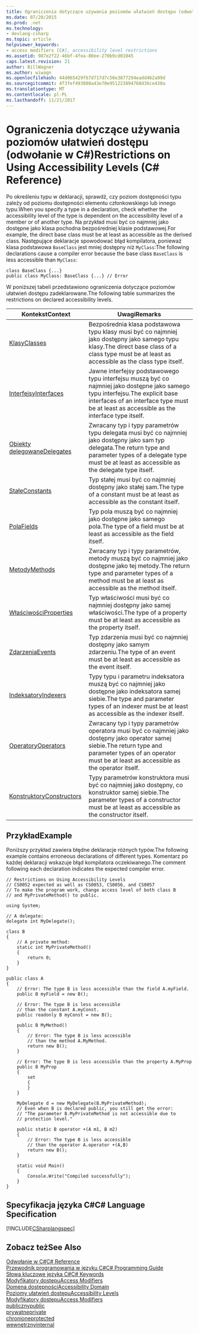 ```yaml
---
title: Ograniczenia dotyczące używania poziomów ułatwień dostępu (odwołanie w C#)
ms.date: 07/20/2015
ms.prod: .net
ms.technology:
- devlang-csharp
ms.topic: article
helpviewer_keywords:
- access modifiers [C#], accessibility level restrictions
ms.assetid: 987e2f22-46bf-4fea-80ee-270b9cd01045
caps.latest.revision: 21
author: BillWagner
ms.author: wiwagn
ms.openlocfilehash: 44d065429f67d717d7c50e3877294eadd462a99d
ms.sourcegitcommit: 4f3fef493080a43e70e951223894768d36ce430a
ms.translationtype: MT
ms.contentlocale: pl-PL
ms.lasthandoff: 11/21/2017
---
```

# <a name="restrictions-on-using-accessibility-levels-c-reference"></a><span data-ttu-id="220b6-102">Ograniczenia dotyczące używania poziomów ułatwień dostępu (odwołanie w C#)</span><span class="sxs-lookup"><span data-stu-id="220b6-102">Restrictions on Using Accessibility Levels (C# Reference)</span></span>
<span data-ttu-id="220b6-103">Po określeniu typu w deklaracji, sprawdź, czy poziom dostępności typu zależy od poziomu dostępności elementu członkowskiego lub innego typu.</span><span class="sxs-lookup"><span data-stu-id="220b6-103">When you specify a type in a declaration, check whether the accessibility level of the type is dependent on the accessibility level of a member or of another type.</span></span> <span data-ttu-id="220b6-104">Na przykład musi być co najmniej jako dostępne jako klasa pochodna bezpośredniej klasie podstawowej.</span><span class="sxs-lookup"><span data-stu-id="220b6-104">For example, the direct base class must be at least as accessible as the derived class.</span></span> <span data-ttu-id="220b6-105">Następujące deklaracje spowodować błąd kompilatora, ponieważ klasa podstawowa `BaseClass` jest mniej dostępny niż `MyClass`:</span><span class="sxs-lookup"><span data-stu-id="220b6-105">The following declarations cause a compiler error because the base class `BaseClass` is less accessible than `MyClass`:</span></span>  
  
```  
class BaseClass {...}  
public class MyClass: BaseClass {...} // Error  
```  
  
 <span data-ttu-id="220b6-106">W poniższej tabeli przedstawiono ograniczenia dotyczące poziomów ułatwień dostępu zadeklarowane.</span><span class="sxs-lookup"><span data-stu-id="220b6-106">The following table summarizes the restrictions on declared accessibility levels.</span></span>  
  
|<span data-ttu-id="220b6-107">Kontekst</span><span class="sxs-lookup"><span data-stu-id="220b6-107">Context</span></span>|<span data-ttu-id="220b6-108">Uwagi</span><span class="sxs-lookup"><span data-stu-id="220b6-108">Remarks</span></span>|  
|-------------|-------------|  
|[<span data-ttu-id="220b6-109">Klasy</span><span class="sxs-lookup"><span data-stu-id="220b6-109">Classes</span></span>](../../../csharp/programming-guide/classes-and-structs/classes.md)|<span data-ttu-id="220b6-110">Bezpośrednia klasa podstawowa typu klasy musi być co najmniej jako dostępny jako samego typu klasy.</span><span class="sxs-lookup"><span data-stu-id="220b6-110">The direct base class of a class type must be at least as accessible as the class type itself.</span></span>|  
|[<span data-ttu-id="220b6-111">Interfejsy</span><span class="sxs-lookup"><span data-stu-id="220b6-111">Interfaces</span></span>](../../../csharp/programming-guide/interfaces/index.md)|<span data-ttu-id="220b6-112">Jawne interfejsy podstawowego typu interfejsu muszą być co najmniej jako dostępne jako samego typu interfejsu.</span><span class="sxs-lookup"><span data-stu-id="220b6-112">The explicit base interfaces of an interface type must be at least as accessible as the interface type itself.</span></span>|  
|[<span data-ttu-id="220b6-113">Obiekty delegowane</span><span class="sxs-lookup"><span data-stu-id="220b6-113">Delegates</span></span>](../../../csharp/programming-guide/delegates/index.md)|<span data-ttu-id="220b6-114">Zwracany typ i typy parametrów typu delegata musi być co najmniej jako dostępny jako sam typ delegata.</span><span class="sxs-lookup"><span data-stu-id="220b6-114">The return type and parameter types of a delegate type must be at least as accessible as the delegate type itself.</span></span>|  
|[<span data-ttu-id="220b6-115">Stałe</span><span class="sxs-lookup"><span data-stu-id="220b6-115">Constants</span></span>](../../../csharp/programming-guide/classes-and-structs/constants.md)|<span data-ttu-id="220b6-116">Typ stałej musi być co najmniej dostępny jako stałej sam.</span><span class="sxs-lookup"><span data-stu-id="220b6-116">The type of a constant must be at least as accessible as the constant itself.</span></span>|  
|[<span data-ttu-id="220b6-117">Pola</span><span class="sxs-lookup"><span data-stu-id="220b6-117">Fields</span></span>](../../../csharp/programming-guide/classes-and-structs/fields.md)|<span data-ttu-id="220b6-118">Typ pola muszą być co najmniej jako dostępne jako samego pola.</span><span class="sxs-lookup"><span data-stu-id="220b6-118">The type of a field must be at least as accessible as the field itself.</span></span>|  
|[<span data-ttu-id="220b6-119">Metody</span><span class="sxs-lookup"><span data-stu-id="220b6-119">Methods</span></span>](../../../csharp/programming-guide/classes-and-structs/methods.md)|<span data-ttu-id="220b6-120">Zwracany typ i typy parametrów, metody muszą być co najmniej jako dostępne jako tej metody.</span><span class="sxs-lookup"><span data-stu-id="220b6-120">The return type and parameter types of a method must be at least as accessible as the method itself.</span></span>|  
|[<span data-ttu-id="220b6-121">Właściwości</span><span class="sxs-lookup"><span data-stu-id="220b6-121">Properties</span></span>](../../../csharp/programming-guide/classes-and-structs/properties.md)|<span data-ttu-id="220b6-122">Typ właściwości musi być co najmniej dostępny jako samej właściwości.</span><span class="sxs-lookup"><span data-stu-id="220b6-122">The type of a property must be at least as accessible as the property itself.</span></span>|  
|[<span data-ttu-id="220b6-123">Zdarzenia</span><span class="sxs-lookup"><span data-stu-id="220b6-123">Events</span></span>](../../../csharp/programming-guide/events/index.md)|<span data-ttu-id="220b6-124">Typ zdarzenia musi być co najmniej dostępny jako samym zdarzeniu.</span><span class="sxs-lookup"><span data-stu-id="220b6-124">The type of an event must be at least as accessible as the event itself.</span></span>|  
|[<span data-ttu-id="220b6-125">Indeksatory</span><span class="sxs-lookup"><span data-stu-id="220b6-125">Indexers</span></span>](../../../csharp/programming-guide/indexers/index.md)|<span data-ttu-id="220b6-126">Typy typu i parametru indeksatora muszą być co najmniej jako dostępne jako indeksatora samej siebie.</span><span class="sxs-lookup"><span data-stu-id="220b6-126">The type and parameter types of an indexer must be at least as accessible as the indexer itself.</span></span>|  
|[<span data-ttu-id="220b6-127">Operatory</span><span class="sxs-lookup"><span data-stu-id="220b6-127">Operators</span></span>](../../../csharp/programming-guide/statements-expressions-operators/operators.md)|<span data-ttu-id="220b6-128">Zwracany typ i typy parametrów operatora musi być co najmniej jako dostępny jako operator samej siebie.</span><span class="sxs-lookup"><span data-stu-id="220b6-128">The return type and parameter types of an operator must be at least as accessible as the operator itself.</span></span>|  
|[<span data-ttu-id="220b6-129">Konstruktory</span><span class="sxs-lookup"><span data-stu-id="220b6-129">Constructors</span></span>](../../../csharp/programming-guide/classes-and-structs/constructors.md)|<span data-ttu-id="220b6-130">Typy parametrów konstruktora musi być co najmniej jako dostępny, co konstruktor samej siebie.</span><span class="sxs-lookup"><span data-stu-id="220b6-130">The parameter types of a constructor must be at least as accessible as the constructor itself.</span></span>|  
  
## <a name="example"></a><span data-ttu-id="220b6-131">Przykład</span><span class="sxs-lookup"><span data-stu-id="220b6-131">Example</span></span>  
 <span data-ttu-id="220b6-132">Poniższy przykład zawiera błędne deklaracje różnych typów.</span><span class="sxs-lookup"><span data-stu-id="220b6-132">The following example contains erroneous declarations of different types.</span></span> <span data-ttu-id="220b6-133">Komentarz po każdej deklaracji wskazuje błąd kompilatora oczekiwanego.</span><span class="sxs-lookup"><span data-stu-id="220b6-133">The comment following each declaration indicates the expected compiler error.</span></span>  
  
```  
// Restrictions on Using Accessibility Levels  
// CS0052 expected as well as CS0053, CS0056, and CS0057  
// To make the program work, change access level of both class B  
// and MyPrivateMethod() to public.  
  
using System;  
  
// A delegate:  
delegate int MyDelegate();  
  
class B  
{  
    // A private method:  
    static int MyPrivateMethod()  
    {  
        return 0;  
    }  
}  
  
public class A  
{  
    // Error: The type B is less accessible than the field A.myField.  
    public B myField = new B();  
  
    // Error: The type B is less accessible  
    // than the constant A.myConst.  
    public readonly B myConst = new B();  
  
    public B MyMethod()  
    {  
        // Error: The type B is less accessible   
        // than the method A.MyMethod.  
        return new B();  
    }  
  
    // Error: The type B is less accessible than the property A.MyProp  
    public B MyProp  
    {  
        set  
        {  
        }  
    }  
  
    MyDelegate d = new MyDelegate(B.MyPrivateMethod);  
    // Even when B is declared public, you still get the error:   
    // "The parameter B.MyPrivateMethod is not accessible due to   
    // protection level."  
  
    public static B operator +(A m1, B m2)  
    {  
        // Error: The type B is less accessible  
        // than the operator A.operator +(A,B)  
        return new B();  
    }  
  
    static void Main()  
    {  
        Console.Write("Compiled successfully");  
    }  
}  
```  
  
## <a name="c-language-specification"></a><span data-ttu-id="220b6-134">Specyfikacja języka C#</span><span class="sxs-lookup"><span data-stu-id="220b6-134">C# Language Specification</span></span>  
 [!INCLUDE[CSharplangspec](~/includes/csharplangspec-md.md)]  
  
## <a name="see-also"></a><span data-ttu-id="220b6-135">Zobacz też</span><span class="sxs-lookup"><span data-stu-id="220b6-135">See Also</span></span>  
 [<span data-ttu-id="220b6-136">Odwołanie w C#</span><span class="sxs-lookup"><span data-stu-id="220b6-136">C# Reference</span></span>](../../../csharp/language-reference/index.md)  
 [<span data-ttu-id="220b6-137">Przewodnik programowania w języku C#</span><span class="sxs-lookup"><span data-stu-id="220b6-137">C# Programming Guide</span></span>](../../../csharp/programming-guide/index.md)  
 [<span data-ttu-id="220b6-138">Słowa kluczowe języka C#</span><span class="sxs-lookup"><span data-stu-id="220b6-138">C# Keywords</span></span>](../../../csharp/language-reference/keywords/index.md)  
 [<span data-ttu-id="220b6-139">Modyfikatory dostępu</span><span class="sxs-lookup"><span data-stu-id="220b6-139">Access Modifiers</span></span>](../../../csharp/language-reference/keywords/access-modifiers.md)  
 [<span data-ttu-id="220b6-140">Domena dostępności</span><span class="sxs-lookup"><span data-stu-id="220b6-140">Accessibility Domain</span></span>](../../../csharp/language-reference/keywords/accessibility-domain.md)  
 [<span data-ttu-id="220b6-141">Poziomy ułatwień dostępu</span><span class="sxs-lookup"><span data-stu-id="220b6-141">Accessibility Levels</span></span>](../../../csharp/language-reference/keywords/accessibility-levels.md)  
 [<span data-ttu-id="220b6-142">Modyfikatory dostępu</span><span class="sxs-lookup"><span data-stu-id="220b6-142">Access Modifiers</span></span>](../../../csharp/programming-guide/classes-and-structs/access-modifiers.md)  
 [<span data-ttu-id="220b6-143">publiczny</span><span class="sxs-lookup"><span data-stu-id="220b6-143">public</span></span>](../../../csharp/language-reference/keywords/public.md)  
 [<span data-ttu-id="220b6-144">prywatne</span><span class="sxs-lookup"><span data-stu-id="220b6-144">private</span></span>](../../../csharp/language-reference/keywords/private.md)  
 [<span data-ttu-id="220b6-145">chronione</span><span class="sxs-lookup"><span data-stu-id="220b6-145">protected</span></span>](../../../csharp/language-reference/keywords/protected.md)  
 [<span data-ttu-id="220b6-146">wewnętrzny</span><span class="sxs-lookup"><span data-stu-id="220b6-146">internal</span></span>](../../../csharp/language-reference/keywords/internal.md)
